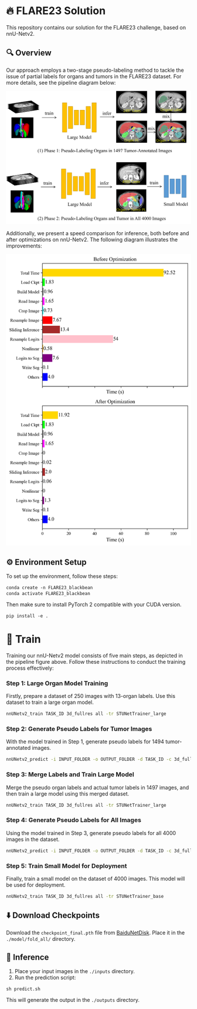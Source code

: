 # 🔥 FLARE23 Solution

This repository contains our solution for the FLARE23 challenge, based on nnU-Netv2.

## 🔍 Overview

Our approach employs a two-stage pseudo-labeling method to tackle the issue of partial labels for organs and tumors in the FLARE23 dataset. For more details, see the pipeline diagram below:

<img src="./assets/pipeline.png" alt="Pipeline" width="600"/>

Additionally, we present a speed comparison for inference, both before and after optimizations on nnU-Netv2. The following diagram illustrates the improvements:

<img src="./assets/efficiency.png" alt="Efficiency Comparison" width="600"/>

## ⚙️ Environment Setup

To set up the environment, follow these steps:

```
conda create -n FLARE23_blackbean
conda activate FLARE23_blackbean
```
Then make sure to install PyTorch 2 compatible with your CUDA version.
```
pip install -e .
```

# 🚂 Train

Training our nnU-Netv2 model consists of five main steps, as depicted in the pipeline figure above. Follow these instructions to conduct the training process effectively:

### Step 1: Large Organ Model Training
Firstly, prepare a dataset of 250 images with 13-organ labels. Use this dataset to train a large organ model. 

```bash
nnUNetv2_train TASK_ID 3d_fullres all -tr STUNetTrainer_large
```

### Step 2: Generate Pseudo Labels for Tumor Images
With the model trained in Step 1, generate pseudo labels for 1494 tumor-annotated images.

```bash
nnUNetv2_predict -i INPUT_FOLDER -o OUTPUT_FOLDER -d TASK_ID -c 3d_fullres -f all -tr STUNetTrainer_large
```

### Step 3: Merge Labels and Train Large Model
Merge the pseudo organ labels and actual tumor labels in 1497 images, and then train a large model using this merged dataset.

```bash
nnUNetv2_train TASK_ID 3d_fullres all -tr STUNetTrainer_large
```

### Step 4: Generate Pseudo Labels for All Images
Using the model trained in Step 3, generate pseudo labels for all 4000 images in the dataset.

```bash
nnUNetv2_predict -i INPUT_FOLDER -o OUTPUT_FOLDER -d TASK_ID -c 3d_fullres -f all -tr STUNetTrainer_large
```

### Step 5: Train Small Model for Deployment
Finally, train a small model on the dataset of 4000 images. This model will be used for deployment.

```bash
nnUNetv2_train TASK_ID 3d_fullres all -tr STUNetTrainer_base
```


## ⬇️ Download Checkpoints

Download the `checkpoint_final.pth` file from [BaiduNetDisk](https://pan.baidu.com/s/1Nt_ZD2lyp4mS9UA5Xeajuw?pwd=jip3). Place it in the `./model/fold_all/` directory.

## 🚀 Inference

1. Place your input images in the `./inputs` directory.
2. Run the prediction script:

```
sh predict.sh
```

This will generate the output in the `./outputs` directory.
